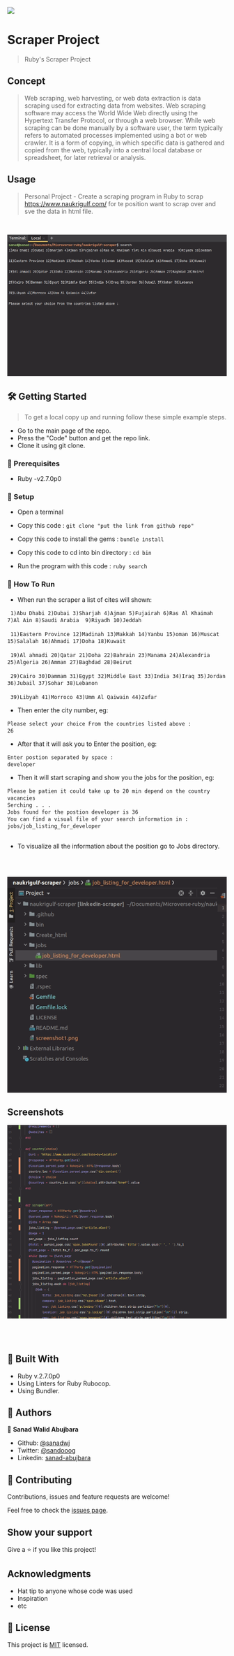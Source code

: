 ![](https://img.shields.io/badge/Microverse-blueviolet)

# Scraper Project

> Ruby's Scraper Project 

## Concept
> Web scraping, web harvesting, or web data extraction is data scraping used for extracting data from websites. Web scraping software may access the World Wide Web directly using the Hypertext Transfer Protocol, or through a web browser. While web scraping can be done manually by a software user, the term typically refers to automated processes implemented using a bot or web crawler. It is a form of copying, in which specific data is gathered and copied from the web, typically into a central local database or spreadsheet, for later retrieval or analysis.
## Usage

> Personal Project - Create a scraping program in Ruby to scrap https://www.naukrigulf.com/ for te position want to scrap over and sve the data in html file.
<br>

![](graphics/gif1.gif)
   
  
## 🛠 Getting Started

> To get a local copy up and running follow these simple example steps.

- Go to the main page of the repo.
- Press the "Code" button and get the repo link.
- Clone it using git clone.

### 📝 Prerequisites

- Ruby -v2.7.0p0

### 📝 Setup

 - Open a terminal
 
 - Copy this code : 
        ```
        git clone "put the link from github repo"
        ```
 - Copy this code to install the gems :
         ```
        bundle install
        ```
 - Copy this code to cd into bin directory :
        ```
        cd bin
        ```       
- Run the program with this code :
        ```
        ruby search
        ```
### 📝 How To Run
   - When run the scraper a list of cites will shown:
    
   ```
    1)Abu Dhabi 2)Dubai 3)Sharjah 4)Ajman 5)Fujairah 6)Ras Al Khaimah 7)Al Ain 8)Saudi Arabia  9)Riyadh 10)Jeddah
    
    11)Eastern Province 12)Madinah 13)Makkah 14)Yanbu 15)oman 16)Muscat 15)Salalah 16)Ahmadi 17)Doha 18)Kuwait
    
    19)Al ahmadi 20)Qatar 21)Doha 22)Bahrain 23)Manama 24)Alexandria 25)Algeria 26)Amman 27)Baghdad 28)Beirut
    
    29)Cairo 30)Dammam 31)Egypt 32)Middle East 33)India 34)Iraq 35)Jordan 36)Jubail 37)Sohar 38)Lebanon
    
    39)Libyah 41)Morroco 43)Umm Al Qaiwain 44)Zufar

   ```
   
   - Then enter the city number, eg:
   ```
Please select your choice From the countries listed above :
26

```
   
   - After that it will ask you to Enter the position, eg:
   ```
Enter postion separated by space :
developer

``` 
    
   - Then it will start scraping and show you the jobs for the position, eg:
   ```
Please be patien it could take up to 20 min depend on the country vacancies
Serching . . .
Jobs found for the postion developer is 36
You can find a visual file of your search information in :
jobs/job_listing_for_developer


```
    
   - To visualize all the information about the position go to Jobs directory.
   
    

  
  <br>
  <br>
  
    
  ![](graphics/gif2.gif) 


## Screenshots
    
 ![screenshot](graphics/screenshot1.png)
        
 <br>      
 <br>  

 
 ## 🔧 Built With
 
 - Ruby v.2.7.0p0
 - Using Linters for Ruby Rubocop.
 - Using Bundler.



## 👤 Authors


👤 **Sanad Walid Abujbara**

- Github: [@sanadwj](https://github.com/sanadwj)
- Twitter: [@sandooog](https://twitter.com/sandooog)
- Linkedin: [sanad-abujbara](https://linkedin.com/in/sanad-abujbara)


## 🤝 Contributing

Contributions, issues and feature requests are welcome!

Feel free to check the [issues page](issues/).

## Show your support

Give a ⭐️ if you like this project!

## Acknowledgments

- Hat tip to anyone whose code was used
- Inspiration
- etc

## 📝 License

This project is [MIT](lic.url) licensed.
